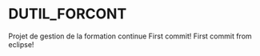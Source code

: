 # DUTIL_FORCONT
Projet de gestion de la formation continue
First commit!
First commit from eclipse!
